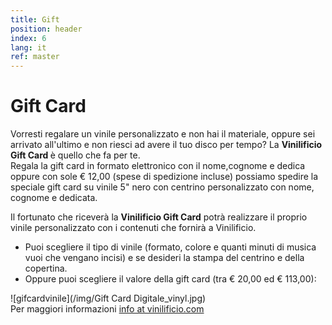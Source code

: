 ```yaml
---
title: Gift
position: header
index: 6
lang: it
ref: master
---
```


# Gift Card

Vorresti regalare un vinile personalizzato e non hai il materiale, oppure sei arrivato all'ultimo e non riesci ad avere il tuo disco per tempo?
La <b>Vinilificio Gift Card </b> è quello che fa per te.<br> 
Regala la gift card in formato elettronico con il nome,cognome e dedica<br>
oppure con sole € 12,00 (spese di spedizione incluse) possiamo spedire la speciale gift card su vinile 5" nero con centrino personalizzato con nome, cognome e dedicata. 

Il fortunato che riceverà la <b>Vinilificio Gift Card</b> potrà realizzare il proprio vinile personalizzato con i contenuti che fornirà a Vinilificio.
<br>

- Puoi scegliere il tipo di vinile (formato, colore e quanti minuti di musica vuoi che vengano incisi) e se desideri la stampa del centrino e della copertina.
- Oppure puoi scegliere il valore della gift card (tra € 20,00 ed € 113,00):<br>

![gifcardvinile](/img/Gift Card Digitale_vinyl.jpg)
<br>
Per maggiori informazioni <a href="mailto:info@vinilificio.com">info at vinilificio.com</a>
